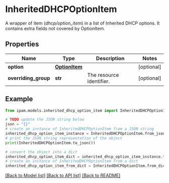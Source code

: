 # InheritedDHCPOptionItem

A wrapper of item (_dhcp/option_item_) in a list of Inherited DHCP options. It contains extra fields not covered by OptionItem.

## Properties

Name | Type | Description | Notes
------------ | ------------- | ------------- | -------------
**option** | [**OptionItem**](OptionItem.md) |  | [optional] 
**overriding_group** | **str** | The resource identifier. | [optional] 

## Example

```python
from ipam.models.inherited_dhcp_option_item import InheritedDHCPOptionItem

# TODO update the JSON string below
json = "{}"
# create an instance of InheritedDHCPOptionItem from a JSON string
inherited_dhcp_option_item_instance = InheritedDHCPOptionItem.from_json(json)
# print the JSON string representation of the object
print(InheritedDHCPOptionItem.to_json())

# convert the object into a dict
inherited_dhcp_option_item_dict = inherited_dhcp_option_item_instance.to_dict()
# create an instance of InheritedDHCPOptionItem from a dict
inherited_dhcp_option_item_from_dict = InheritedDHCPOptionItem.from_dict(inherited_dhcp_option_item_dict)
```
[[Back to Model list]](../README.md#documentation-for-models) [[Back to API list]](../README.md#documentation-for-api-endpoints) [[Back to README]](../README.md)


